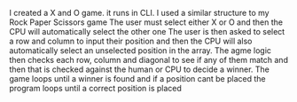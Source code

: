 I created a X and O game.
it runs in CLI.
I used a similar structure to my Rock Paper Scissors game 
The user must select either X or O and then the CPU will automatically select the other one
The user is then asked to select a row and column to input their position and then the CPU will also automatically select an 
unselected position in the array.
The agme logic then checks each row, column and diagonal to see if any of them match and then that is checked against the human or CPU to decide a winner.
The game loops until a winner is found and if a position cant be placed the program loops until a correct position is placed